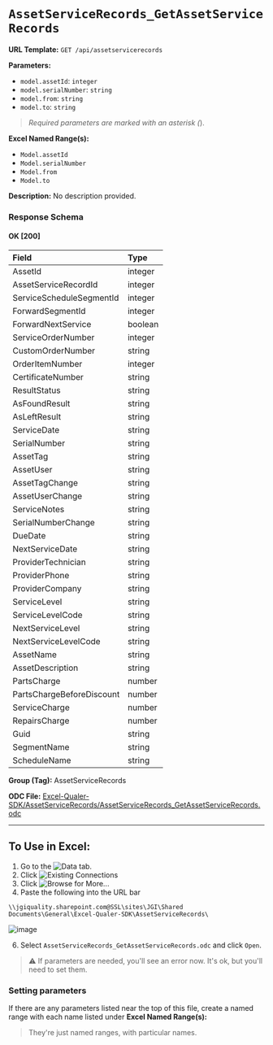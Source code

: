 # `AssetServiceRecords_GetAssetServiceRecords`

**URL Template:**
`GET /api/assetservicerecords`

**Parameters:**
- `model.assetId`: `integer`
- `model.serialNumber`: `string`
- `model.from`: `string`
- `model.to`: `string`


> *Required parameters are marked with an asterisk (*).

**Excel Named Range(s):**
- `Model.assetId`
- `Model.serialNumber`
- `Model.from`
- `Model.to`


**Description:**
No description provided.

### Response Schema

#### OK [200]

| Field                     | Type    |
|:--------------------------|:--------|
| AssetId                   | integer |
| AssetServiceRecordId      | integer |
| ServiceScheduleSegmentId  | integer |
| ForwardSegmentId          | integer |
| ForwardNextService        | boolean |
| ServiceOrderNumber        | integer |
| CustomOrderNumber         | string  |
| OrderItemNumber           | integer |
| CertificateNumber         | string  |
| ResultStatus              | string  |
| AsFoundResult             | string  |
| AsLeftResult              | string  |
| ServiceDate               | string  |
| SerialNumber              | string  |
| AssetTag                  | string  |
| AssetUser                 | string  |
| AssetTagChange            | string  |
| AssetUserChange           | string  |
| ServiceNotes              | string  |
| SerialNumberChange        | string  |
| DueDate                   | string  |
| NextServiceDate           | string  |
| ProviderTechnician        | string  |
| ProviderPhone             | string  |
| ProviderCompany           | string  |
| ServiceLevel              | string  |
| ServiceLevelCode          | string  |
| NextServiceLevel          | string  |
| NextServiceLevelCode      | string  |
| AssetName                 | string  |
| AssetDescription          | string  |
| PartsCharge               | number  |
| PartsChargeBeforeDiscount | number  |
| ServiceCharge             | number  |
| RepairsCharge             | number  |
| Guid                      | string  |
| SegmentName               | string  |
| ScheduleName              | string  |

**Group (Tag):**
AssetServiceRecords

**ODC File:**
[Excel-Qualer-SDK/AssetServiceRecords/AssetServiceRecords_GetAssetServiceRecords.odc](https://github.com/Johnson-Gage-Inspection-Inc/qualer-sdk-odc/blob/main/Excel-Qualer-SDK/AssetServiceRecords/AssetServiceRecords_GetAssetServiceRecords.odc)

---

To Use in Excel:
---

1. Go to the ![`Data`](https://github.com/user-attachments/assets/da437a70-57b3-4c5b-bb01-4910ece19ed1)
 tab.
3. Click ![Existing Connections](https://github.com/user-attachments/assets/a2f1ed67-b2e0-4c23-ac90-68c870e60289)
4. Click ![`Browse for More...`](https://github.com/user-attachments/assets/8e698494-6865-41e7-b6fa-043aea81809a)
5. Paste the following into the URL bar
```
\\jgiquality.sharepoint.com@SSL\sites\JGI\Shared Documents\General\Excel-Qualer-SDK\AssetServiceRecords\
```

![image](https://github.com/user-attachments/assets/1e1a8d87-0377-446d-aaf5-d78562991db3)

6. Select `AssetServiceRecords_GetAssetServiceRecords.odc` and click `Open`.

> ⚠️ If parameters are needed, you'll see an error now. It's ok, but you'll need to set them.

### Setting parameters
If there are any parameters listed near the top of this file, create a named range with each name listed under **Excel Named Range(s):**
> They're just named ranges, with particular names.
